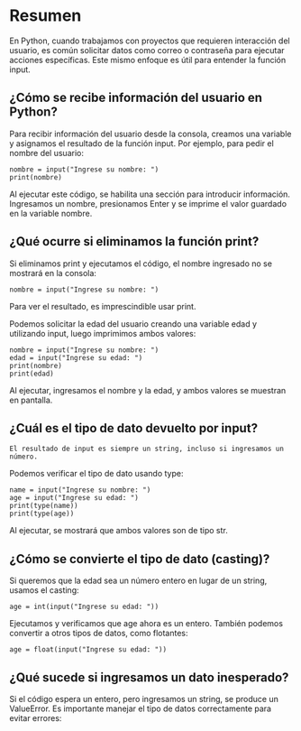 # Resumen

En Python, cuando trabajamos con proyectos que requieren interacción del usuario, es común solicitar datos como correo o contraseña para ejecutar acciones específicas. Este mismo enfoque es útil para entender la función input.
## ¿Cómo se recibe información del usuario en Python?

Para recibir información del usuario desde la consola, creamos una variable y asignamos el resultado de la función input. Por ejemplo, para pedir el nombre del usuario:

    nombre = input("Ingrese su nombre: ")
    print(nombre)

Al ejecutar este código, se habilita una sección para introducir información. Ingresamos un nombre, presionamos Enter y se imprime el valor guardado en la variable nombre.
## ¿Qué ocurre si eliminamos la función print?

Si eliminamos print y ejecutamos el código, el nombre ingresado no se mostrará en la consola:

    nombre = input("Ingrese su nombre: ")

Para ver el resultado, es imprescindible usar print.

Podemos solicitar la edad del usuario creando una variable edad y utilizando input, luego imprimimos ambos valores:

    nombre = input("Ingrese su nombre: ")
    edad = input("Ingrese su edad: ")
    print(nombre)
    print(edad)

Al ejecutar, ingresamos el nombre y la edad, y ambos valores se muestran en pantalla.
## ¿Cuál es el tipo de dato devuelto por input?

    El resultado de input es siempre un string, incluso si ingresamos un número. 
    
Podemos verificar el tipo de dato usando type:

    name = input("Ingrese su nombre: ")
    age = input("Ingrese su edad: ")
    print(type(name))
    print(type(age))

Al ejecutar, se mostrará que ambos valores son de tipo str.
## ¿Cómo se convierte el tipo de dato (casting)?

Si queremos que la edad sea un número entero en lugar de un string, usamos el casting:

    age = int(input("Ingrese su edad: "))

Ejecutamos y verificamos que age ahora es un entero. También podemos convertir a otros tipos de datos, como flotantes:

    age = float(input("Ingrese su edad: "))

## ¿Qué sucede si ingresamos un dato inesperado?

Si el código espera un entero, pero ingresamos un string, se produce un ValueError. Es importante manejar el tipo de datos correctamente para evitar errores:

